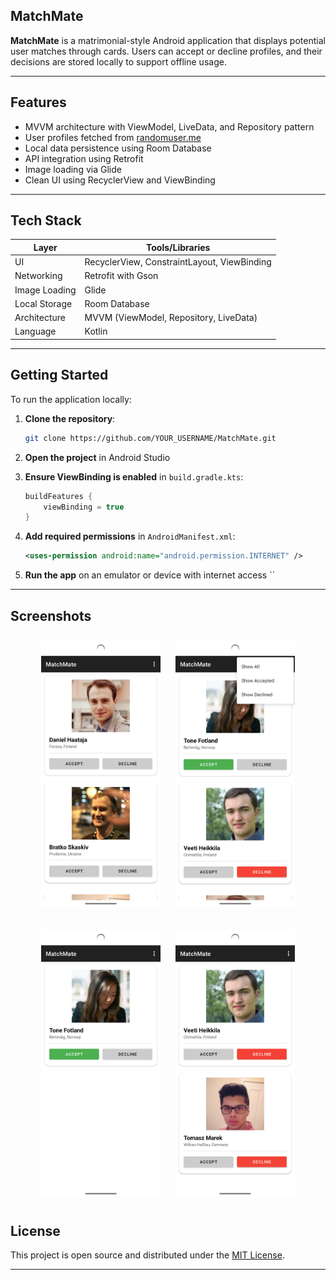 ## MatchMate

**MatchMate** is a matrimonial-style Android application that displays potential user matches through cards. Users can accept or decline profiles, and their decisions are stored locally to support offline usage.

---

## Features

* MVVM architecture with ViewModel, LiveData, and Repository pattern
* User profiles fetched from [randomuser.me](https://randomuser.me/)
* Local data persistence using Room Database
* API integration using Retrofit
* Image loading via Glide
* Clean UI using RecyclerView and ViewBinding

---

## Tech Stack

| Layer         | Tools/Libraries                             |
| ------------- | ------------------------------------------- |
| UI            | RecyclerView, ConstraintLayout, ViewBinding |
| Networking    | Retrofit with Gson                          |
| Image Loading | Glide                                       |
| Local Storage | Room Database                               |
| Architecture  | MVVM (ViewModel, Repository, LiveData)      |
| Language      | Kotlin                                      |

---

## Getting Started

To run the application locally:

1. **Clone the repository**:

   ```bash
   git clone https://github.com/YOUR_USERNAME/MatchMate.git
   ```

2. **Open the project** in Android Studio

3. **Ensure ViewBinding is enabled** in `build.gradle.kts`:

   ```kotlin
   buildFeatures {
       viewBinding = true
   }
   ```

4. **Add required permissions** in `AndroidManifest.xml`:

   ```xml
   <uses-permission android:name="android.permission.INTERNET" />
   ```

5. **Run the app** on an emulator or device with internet access
``
---
## Screenshots
<p align="center">
  <img src="screenshots/Screen_7.png" width="38%" alt="Main Screen" style="margin: 10px;"/>
  <img src="screenshots/Screen_9.png" width="38%" alt="Filter Screen" style="margin: 10px;"/>
</p>

<p align="center">
  <img src="screenshots/Screen_8.png" width="38%" alt="Filtered Data 1" style="margin: 10px;"/>
  <img src="screenshots/Screen_6.png" width="38%" alt="Filtered Data 2" style="margin: 10px;"/>
</p>


## License

This project is open source and distributed under the [MIT License](LICENSE).

---
